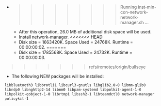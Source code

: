* >>>>>>>>> Running inst-min-con-network-network-manager.sh ...
  * After this operation, 26.0 MB of additional disk space will be used.
  * Install network-manager.
<<<<<<< HEAD
  * Disk size = 1663420K. Space Used = 24768K. Runtime = 00:00:00:02.
=======
  * Disk size = 1785568K. Space Used = 24732K. Runtime = 00:00:00:03.
>>>>>>> refs/remotes/origin/bullseye
  * The following NEW packages will be installed:
  ```bash
libbluetooth3 libbrotli1 libcurl3-gnutls libglib2.0-0 libmm-glib0
libndp0 libnghttp2-14 libnm0 libpam-systemd libpolkit-agent-1-0
libpolkit-gobject-1-0 librtmp1 libssh2-1 libteamdctl0 network-manager
policykit-1
  ```
